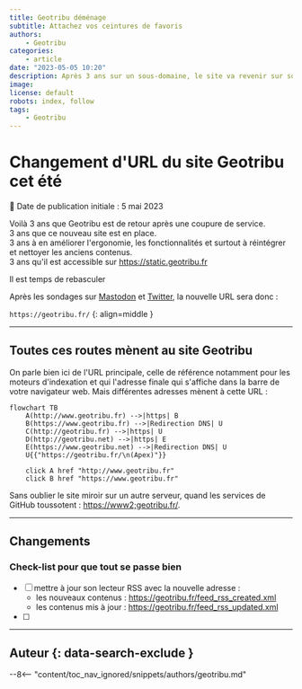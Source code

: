 ```yaml
---
title: Geotribu déménage
subtitle: Attachez vos ceintures de favoris
authors:
    - Geotribu
categories:
    - article
date: "2023-05-05 10:20"
description: Après 3 ans sur un sous-domaine, le site va revenir sur son domaine principal. Attachez vos ceintures de favoris navigateurs !
image:
license: default
robots: index, follow
tags:
    - Geotribu
---
```


# Changement d'URL du site Geotribu cet été

:calendar: Date de publication initiale : 5 mai 2023

Voilà 3 ans que Geotribu est de retour après une coupure de service.  
3 ans que ce nouveau site est en place.  
3 ans à en améliorer l'ergonomie, les fonctionnalités et surtout à réintégrer et nettoyer les anciens contenus.  
3 ans qu'il est accessible sur <https://static.geotribu.fr>

Il est temps de rebasculer

Après les sondages sur [Mastodon](https://mapstodon.space/@geotribu/110270184196372019) et [Twitter](https://twitter.com/geotribu/status/1651526470991245312), la nouvelle URL sera donc :

`https://geotribu.fr/`
{: align=middle }

----

## Toutes ces routes mènent au site Geotribu

On parle bien ici de l'URL principale, celle de référence notamment pour les moteurs d'indexation et qui l'adresse finale qui s'affiche dans la barre de votre navigateur web.
Mais différentes adresses mènent à cette URL :

```mermaid title="Schéma des URLs Geotribu"
flowchart TB
    A(http://www.geotribu.fr) -->|https| B
    B(https://www.geotribu.fr) -->|Redirection DNS| U
    C(http://geotribu.fr) -->|https| U
    D(http://geotribu.net) -->|https| E
    E(https://www.geotribu.net) -->|Redirection DNS| U
    U{{"https://geotribu.fr/\n(Apex)"}}

    click A href "http://www.geotribu.fr"
    click B href "https://www.geotribu.fr"
```

Sans oublier le site miroir sur un autre serveur, quand les services de GitHub toussotent : <https://www2;geotribu.fr/>.

----

## Changements

### Check-list pour que tout se passe bien

- [ ] mettre à jour son lecteur RSS avec la nouvelle adresse :
    - les nouveaux contenus : <https://geotribu.fr/feed_rss_created.xml>
    - les contenus mis à jour : <https://geotribu.fr/feed_rss_updated.xml>
- [ ]

----

## Auteur {: data-search-exclude }

--8<-- "content/toc_nav_ignored/snippets/authors/geotribu.md"
